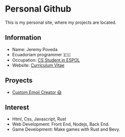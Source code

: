 # Personal Github
This is my personal site, where my projects are located. 
## Information
* Name: Jeremy Poveda
* Ecuadoriam programmer 🇪🇨
* Occupation: [CS Student in ESPOL](https://www.espol.edu.ec)
* Website: [Curriculum Vitae](https://jeremy-poveda.github.io/curriculum/)
## Proyects
* [Custom Emoji Creator 😃](https://github.com/Jeremy-Poveda/Custom-Emoji-Creator)
## Interest
* Html, Css, Javascript, Rust
* Web Development: Front End, Nodejs, Back End.
* Game Development: Make games with Rust and Bevy.
